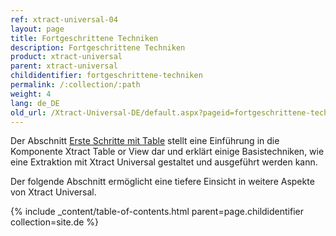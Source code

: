 ```yaml
---
ref: xtract-universal-04
layout: page
title: Fortgeschrittene Techniken
description: Fortgeschrittene Techniken
product: xtract-universal
parent: xtract-universal
childidentifier: fortgeschrittene-techniken
permalink: /:collection/:path
weight: 4
lang: de_DE
old_url: /Xtract-Universal-DE/default.aspx?pageid=fortgeschrittene-techniken
---
```


Der Abschnitt [Erste Schritte mit Table](https://help.theobald-software.com/de/xtract-universal/erste-schritte-mit-table) stellt eine Einführung in die Komponente Xtract Table or View dar und erklärt einige Basistechniken, wie eine Extraktion mit Xtract Universal gestaltet und ausgeführt werden kann. 

Der folgende Abschnitt ermöglicht eine tiefere Einsicht in weitere Aspekte von Xtract Universal.

{% include _content/table-of-contents.html parent=page.childidentifier collection=site.de %}